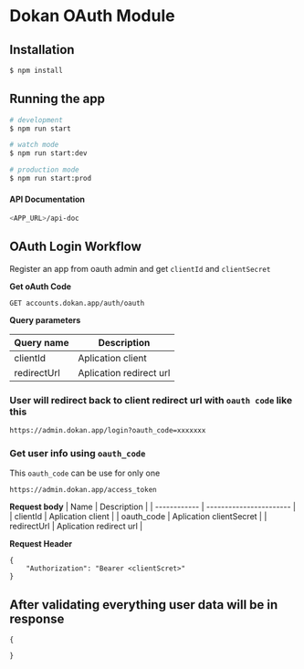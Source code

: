 # Dokan OAuth Module

## Installation

```bash
$ npm install
```

## Running the app

```bash
# development
$ npm run start

# watch mode
$ npm run start:dev

# production mode
$ npm run start:prod
```

#### API Documentation

```bash
<APP_URL>/api-doc
```

## OAuth Login Workflow

Register an app from oauth admin and get `clientId` and `clientSecret`

**Get oAuth Code**

```
GET accounts.dokan.app/auth/oauth
```

**Query parameters**

| Query name  | Description             |
| ----------- | ----------------------- |
| clientId    | Aplication client       |
| redirectUrl | Aplication redirect url |

### User will redirect back to client redirect url with `oauth code` like this

```
https://admin.dokan.app/login?oauth_code=xxxxxxx
```

### Get user info using `oauth_code`

This `oauth_code` can be use for only one

```
https://admin.dokan.app/access_token
```

**Request body**
| Name | Description |
| ------------ | ----------------------- |
| clientId | Aplication client |
| oauth_code | Aplication clientSecret |
| redirectUrl | Aplication redirect url |

**Request Header**

```
{
    "Authorization": "Bearer <clientScret>"
}
```

## After validating everything user data will be in response

```
{

}
```
